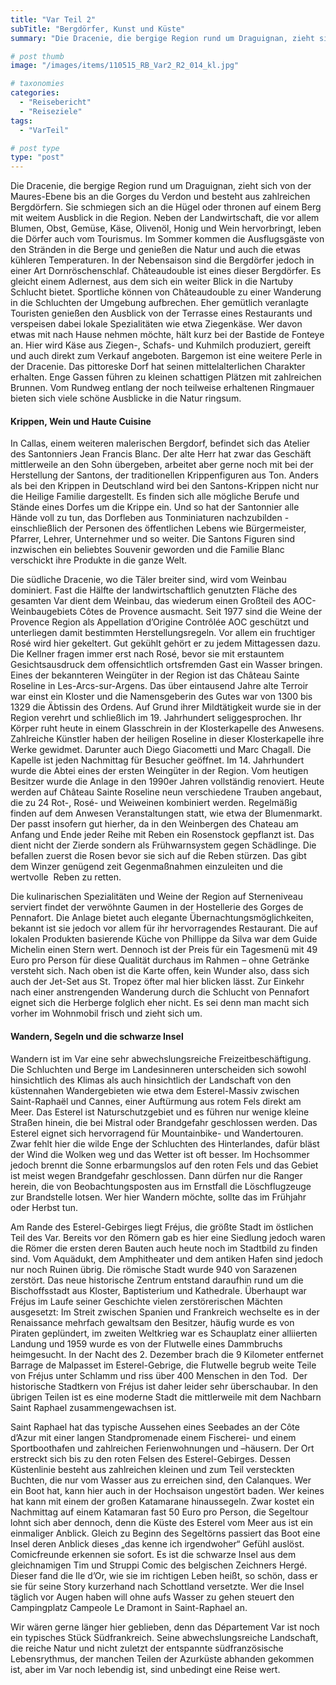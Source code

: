 ```yaml
---
title: "Var Teil 2"
subTitle: "Bergdörfer, Kunst und Küste"
summary: "Die Dracenie, die bergige Region rund um Draguignan, zieht sich von der Maures-Ebene bis an die Gorges du Verdon und besteht aus zahlreichen Bergdörfern. Sie schmiegen sich an die Hügel oder thronen auf einem Berg mit weitem Ausblick in die Region. Neben der Landwirtschaft, die vor allem Blumen, Obst, Gemüse, Käse,}"

# post thumb
image: "/images/items/110515_RB_Var2_R2_014_kl.jpg"

# taxonomies
categories: 
  - "Reisebericht"
  - "Reiseziele"
tags:
  - "VarTeil"

# post type
type: "post"
---
```


Die Dracenie, die bergige Region rund um Draguignan, zieht sich von der Maures-Ebene bis an die Gorges du Verdon und besteht aus zahlreichen Bergdörfern. Sie schmiegen sich an die Hügel oder thronen auf einem Berg mit weitem Ausblick in die Region. Neben der Landwirtschaft, die vor allem Blumen, Obst, Gemüse, Käse, Olivenöl, Honig und Wein hervorbringt, leben die Dörfer auch vom Tourismus. Im Sommer kommen die Ausflugsgäste von den Stränden in die Berge und genießen die Natur und auch die etwas kühleren Temperaturen. In der Nebensaison sind die Bergdörfer jedoch in einer Art Dornröschenschlaf. Châteaudouble ist eines dieser Bergdörfer. Es gleicht einem Adlernest, aus dem sich ein weiter Blick in die Nartuby Schlucht bietet. Sportliche können von Châteaudouble zu einer Wanderung in die Schluchten der Umgebung aufbrechen. Eher gemütlich veranlagte Touristen genießen den Ausblick von der Terrasse eines Restaurants und verspeisen dabei lokale Spezialitäten wie etwa Ziegenkäse. Wer davon etwas mit nach Hause nehmen möchte, hält kurz bei der Bastide de Fonteye an. Hier wird Käse aus Ziegen-, Schafs- und Kuhmilch produziert, gereift und auch direkt zum Verkauf angeboten. Bargemon ist eine weitere Perle in der Dracenie. Das pittoreske Dorf hat seinen mittelalterlichen Charakter erhalten. Enge Gassen führen zu kleinen schattigen Plätzen mit zahlreichen Brunnen. Vom Rundweg entlang der noch teilweise erhaltenen Ringmauer bieten sich viele schöne Ausblicke in die Natur ringsum.  

#### Krippen, Wein und Haute Cuisine

In Callas, einem weiteren malerischen Bergdorf, befindet sich das Atelier des Santonniers Jean Francis Blanc. Der alte Herr hat zwar das Geschäft mittlerweile an den Sohn übergeben, arbeitet aber gerne noch mit bei der Herstellung der Santons, der traditionellen Krippenfiguren aus Ton. Anders als bei den Krippen in Deutschland wird bei den Santons-Krippen nicht nur die Heilige Familie dargestellt. Es finden sich alle mögliche Berufe und Stände eines Dorfes um die Krippe ein. Und so hat der Santonnier alle Hände voll zu tun, das Dorfleben aus Tonminiaturen nachzubilden - einschließlich der Personen des öffentlichen Lebens wie Bürgermeister, Pfarrer, Lehrer, Unternehmer und so weiter. Die Santons Figuren sind inzwischen ein beliebtes Souvenir geworden und die Familie Blanc verschickt ihre Produkte in die ganze Welt.

Die südliche Dracenie, wo die Täler breiter sind, wird vom Weinbau dominiert. Fast die Hälfte der landwirtschaftlich genutzten Fläche des gesamten Var dient dem Weinbau, das wiederum einen Großteil des AOC-Weinbaugebiets Côtes de Provence ausmacht. Seit 1977 sind die Weine der Provence Region als Appellation d’Origine Contrôlée AOC geschützt und unterliegen damit bestimmten Herstellungsregeln. Vor allem ein fruchtiger Rosé wird hier gekeltert. Gut gekühlt gehört er zu jedem Mittagessen dazu. Die Kellner fragen immer erst nach Rosé, bevor sie mit erstauntem Gesichtsausdruck dem offensichtlich ortsfremden Gast ein Wasser bringen. Eines der bekannteren Weingüter in der Region ist das Château Sainte Roseline in Les-Arcs-sur-Argens. Das über eintausend Jahre alte Terroir war einst ein Kloster und die Namensgeberin des Gutes war von 1300 bis 1329 die Äbtissin des Ordens. Auf Grund ihrer Mildtätigkeit wurde sie in der Region verehrt und schließlich im 19. Jahrhundert seliggesprochen. Ihr Körper ruht heute in einem Glasschrein in der Klosterkapelle des Anwesens. Zahlreiche Künstler haben der heiligen Roseline in dieser Klosterkapelle ihre Werke gewidmet. Darunter auch Diego Giacometti und Marc Chagall. Die Kapelle ist jeden Nachmittag für Besucher geöffnet. Im 14. Jahrhundert wurde die Abtei eines der ersten Weingüter in der Region. Vom heutigen Besitzer wurde die Anlage in den 1990er Jahren vollständig renoviert. Heute werden auf Château Sainte Roseline neun verschiedene Trauben angebaut, die zu 24 Rot-, Rosé- und Weiweinen kombiniert werden. Regelmäßig finden auf dem Anwesen Veranstaltungen statt, wie etwa der Blumenmarkt. Der passt insofern gut hierher, da in den Weinbergen des Chateau am Anfang und Ende jeder Reihe mit Reben ein Rosenstock gepflanzt ist. Das dient nicht der Zierde sondern als Frühwarnsystem gegen Schädlinge. Die befallen zuerst die Rosen bevor sie sich auf die Reben stürzen. Das gibt dem Winzer genügend zeit Gegenmaßnahmen einzuleiten und die wertvolle  Reben zu retten.

Die kulinarischen Spezialitäten und Weine der Region auf Sterneniveau serviert findet der verwöhnte Gaumen in der Hostellerie des Gorges de Pennafort. Die Anlage bietet auch elegante Übernachtungsmöglichkeiten, bekannt ist sie jedoch vor allem für ihr hervorragendes Restaurant. Die auf lokalen Produkten basierende Küche von Phillippe da Silva war dem Guide Michelin einen Stern wert. Dennoch ist der Preis für ein Tagesmenü mit 49 Euro pro Person für diese Qualität durchaus im Rahmen – ohne Getränke versteht sich. Nach oben ist die Karte offen, kein Wunder also, dass sich auch der Jet-Set aus St. Tropez öfter mal hier blicken lässt. Zur Einkehr nach einer anstrengenden Wanderung durch die Schlucht von Pennafort eignet sich die Herberge folglich eher nicht. Es sei denn man macht sich vorher im Wohnmobil frisch und zieht sich um.  

#### Wandern, Segeln und die schwarze Insel

Wandern ist im Var eine sehr abwechslungsreiche Freizeitbeschäftigung. Die Schluchten und Berge im Landesinneren unterscheiden sich sowohl hinsichtlich des Klimas als auch hinsichtlich der Landschaft von den küstennahen Wandergebieten wie etwa dem Esterel-Massiv zwischen Saint-Raphaël und Cannes, einer Auftürmung aus rotem Fels direkt am Meer. Das Esterel ist Naturschutzgebiet und es führen nur wenige kleine Straßen hinein, die bei Mistral oder Brandgefahr geschlossen werden. Das Esterel eignet sich hervorragend für Mountainbike- und Wandertouren. Zwar fehlt hier die wilde Enge der Schluchten des Hinterlandes, dafür bläst der Wind die Wolken weg und das Wetter ist oft besser. Im Hochsommer jedoch brennt die Sonne erbarmungslos auf den roten Fels und das Gebiet ist meist wegen Brandgefahr geschlossen. Dann dürfen nur die Ranger herein, die von Beobachtungsposten aus im Ernstfall die Löschflugzeuge zur Brandstelle lotsen. Wer hier Wandern möchte, sollte das im Frühjahr oder Herbst tun.

Am Rande des Esterel-Gebirges liegt Fréjus, die größte Stadt im östlichen Teil des Var. Bereits vor den Römern gab es hier eine Siedlung jedoch waren die Römer die ersten deren Bauten auch heute noch im Stadtbild zu finden sind. Vom Aquädukt, dem Amphitheater und dem antiken Hafen sind jedoch nur noch Ruinen übrig. Die römische Stadt wurde 940 von Sarazenen zerstört. Das neue historische Zentrum entstand daraufhin rund um die Bischoffsstadt aus Kloster, Baptisterium und Kathedrale. Überhaupt war Fréjus im Laufe seiner Geschichte vielen zerstörerischen Mächten ausgesetzt: Im Streit zwischen Spanien und Frankreich wechselte es in der Renaissance mehrfach gewaltsam den Besitzer, häufig wurde es von Piraten geplündert, im zweiten Weltkrieg war es Schauplatz einer alliierten Landung und 1959 wurde es von der Flutwelle eines Dammbruchs heimgesucht. In der Nacht des 2. Dezember brach die 9 Kilometer entfernet Barrage de Malpasset im Esterel-Gebrige, die Flutwelle begrub weite Teile von Fréjus unter Schlamm und riss über 400 Menschen in den Tod.  Der historische Stadtkern von Fréjus ist daher leider sehr überschaubar. In den übrigen Teilen ist es eine moderne Stadt die mittlerweile mit dem Nachbarn Saint Raphael zusammengewachsen ist.

Saint Raphael hat das typische Aussehen eines Seebades an der Côte d’Azur mit einer langen Standpromenade einem Fischerei- und einem Sportboothafen und zahlreichen Ferienwohnungen und –häusern. Der Ort erstreckt sich bis zu den roten Felsen des Esterel-Gebirges. Dessen Küstenlinie besteht aus zahlreichen kleinen und zum Teil versteckten Buchten, die nur vom Wasser aus zu erreichen sind, den Calanques. Wer ein Boot hat, kann hier auch in der Hochsaison ungestört baden. Wer keines hat kann mit einem der großen Katamarane hinaussegeln. Zwar kostet ein Nachmittag auf einem Katamaran fast 50 Euro pro Person, die Segeltour lohnt sich aber dennoch, denn die Küste des Esterel vom Meer aus ist ein einmaliger Anblick. Gleich zu Beginn des Segeltörns passiert das Boot eine Insel deren Anblick dieses „das kenne ich irgendwoher“ Gefühl auslöst. Comicfreunde erkennen sie sofort. Es ist die schwarze Insel aus dem gleichnamigen Tim und Struppi Comic des belgischen Zeichners Hergé. Dieser fand die Ile d’Or, wie sie im richtigen Leben heißt, so schön, dass er sie für seine Story kurzerhand nach Schottland versetzte. Wer die Insel täglich vor Augen haben will ohne aufs Wasser zu gehen steuert den Campingplatz Campeole Le Dramont in Saint-Raphael an.

Wir wären gerne länger hier geblieben, denn das Département Var ist noch ein typisches Stück Südfrankreich. Seine abwechslungsreiche Landschaft, die reiche Natur und nicht zuletzt der entspannte südfranzösische Lebensrythmus, der manchen Teilen der Azurküste abhanden gekommen ist, aber im Var noch lebendig ist, sind unbedingt eine Reise wert.